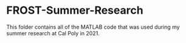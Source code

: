 # FROST-Summer-Research

This folder contains all of the MATLAB code that was used during my summer research at Cal Poly in 2021.
